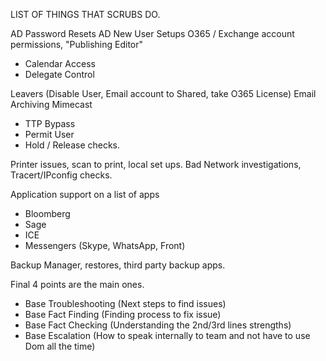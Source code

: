 LIST OF THINGS THAT SCRUBS DO.

AD Password Resets
AD New User Setups
O365 / Exchange account permissions, "Publishing Editor"
- Calendar Access
- Delegate Control

Leavers (Disable User, Email account to Shared, take O365 License)
Email Archiving
Mimecast 
- TTP Bypass
- Permit User
- Hold / Release checks.

Printer issues, scan to print, local set ups.
Bad Network investigations, Tracert/IPconfig checks.

Application support on a list of apps
- Bloomberg
- Sage
- ICE
- Messengers (Skype, WhatsApp, Front)

Backup Manager, restores, third party backup apps.

Final 4 points are the main ones.
- Base Troubleshooting (Next steps to find issues)
- Base Fact Finding (Finding process to fix issue)
- Base Fact Checking (Understanding the 2nd/3rd lines strengths)
- Base Escalation (How to speak internally to team and not have to use Dom all the time)

